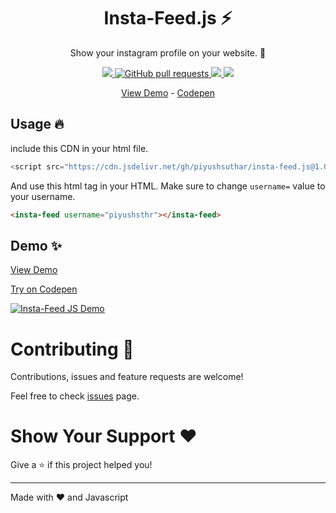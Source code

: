 <p align="center">
  <h1 align="center">Insta-Feed.js ⚡</h1>
  <p align="center">Show your instagram profile on your website. 🌈</p>
</p>
<p align="center">
  <a href="https://github.com/piyushsuthar/insta-feed.js/issues">
    <img src="https://img.shields.io/github/issues/PiyushSuthar/insta-feed.js?style=for-the-badge" />
  </a>
  <a href="https://github.com/PiyushSuthar/insta-feed.js/pulls">
    <img alt="GitHub pull requests" src="https://img.shields.io/github/issues-pr/piyushsuthar/insta-feed.js?style=for-the-badge">
  </a>
  <a href="https://www.jsdelivr.com/package/gh/piyushsuthar/insta-feed.js">
    <img src="https://img.shields.io/jsdelivr/gh/hm/piyushsuthar/insta-feed.js?style=for-the-badge" />
  </a>
  <a href="https://instagram.com/piyushsthr" target="_blank">
    <img src="https://img.shields.io/badge/Follow%20on%20Instagram-%40PiyushSthr-orange?style=for-the-badge" />
  </a>
</p>
<p align="center">
  <a href="https://piyushsuthar.github.io/insta-feed.js/" target="_blank">View Demo</a>
-
<a href=https://codepen.io/piyushsuthar/pen/dyMOeXZ">Codepen</a>
</p>

## Usage 🔥

include this CDN in your html file.
```js
<script src="https://cdn.jsdelivr.net/gh/piyushsuthar/insta-feed.js@1.0/src/insta-feed.min.js" integrity="sha256-jDkEUjaIr1ceNzWGgIMUjYRUxV9bAf4TAVJKuAjsW3M=" crossorigin="anonymous"></script>
```

And use this html tag in your HTML. Make sure to change `username=` value to your username.
```html
<insta-feed username="piyushsthr"></insta-feed>
```

## Demo ✨
<a href="https://piyushsuthar.github.io/insta-feed.js/" target="_blank">View Demo</a>

<a href="https://codepen.io/piyushsuthar/pen/dyMOeXZ">Try on Codepen</a>

[![Insta-Feed JS Demo](https://cdn.statically.io/img/i.ibb.co/jkwGvtd/insta-feedjs.png)](https://piyushsuthar.github.io/insta-feed.js/)

# Contributing 🤝
Contributions, issues and feature requests are welcome!

Feel free to check [issues](https://github.com/piyushsuthar/insta-feed.js/issues) page.

# Show Your Support ❤
Give a ⭐️ if this project helped you!

---

Made with ❤ and Javascript
